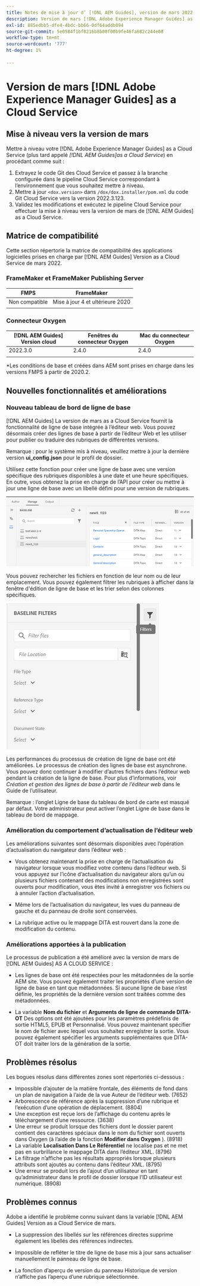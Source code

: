 ```yaml
---
title: Notes de mise à jour d’ [!DNL AEM Guides], version de mars 2022
description: Version de mars [!DNL Adobe Experience Manager Guides] as a Cloud Service
exl-id: 885edbb5-dfe4-4bdc-bb66-0df64addb094
source-git-commit: 5e0584f1bf0216b8b00f00b9fe46fa682c244e08
workflow-type: tm+mt
source-wordcount: '777'
ht-degree: 1%

---
```


# Version de mars [!DNL Adobe Experience Manager Guides] as a Cloud Service

## Mise à niveau vers la version de mars

Mettre à niveau votre [!DNL Adobe Experience Manager Guides] as a Cloud Service (plus tard appelé *[!DNL AEM Guides]as a Cloud Service*) en procédant comme suit :
1. Extrayez le code Git des Cloud Service et passez à la branche configurée dans le pipeline Cloud Service correspondant à l’environnement que vous souhaitez mettre à niveau.
1. Mettre à jour `<dox.version>` dans `/dox/dox.installer/pom.xml` du code Git Cloud Service vers la version 2022.3.123.
1. Validez les modifications et exécutez le pipeline Cloud Service pour effectuer la mise à niveau vers la version de mars de [!DNL AEM Guides] as a Cloud Service.

## Matrice de compatibilité

Cette section répertorie la matrice de compatibilité des applications logicielles prises en charge par [!DNL AEM Guides] Version as a Cloud Service de mars 2022.

### FrameMaker et FrameMaker Publishing Server

| FMPS | FrameMaker |
| --- | --- |
| Non compatible | Mise à jour 4 et ultérieure 2020 |
| | |


### Connecteur Oxygen

| [!DNL AEM Guides] Version cloud | Fenêtres du connecteur Oxygen | Mac du connecteur Oxygen |
| --- | --- | --- |
| 2022.3.0 | 2.4.0 | 2.4.0 |
|  |  |  |

*Les conditions de base et créées dans AEM sont prises en charge dans les versions FMPS à partir de 2020.2.

## Nouvelles fonctionnalités et améliorations

### Nouveau tableau de bord de ligne de base

[!DNL AEM Guides] La version de mars as a Cloud Service fournit la fonctionnalité de ligne de base intégrée à l’éditeur web. Vous pouvez désormais créer des lignes de base à partir de l’éditeur Web et les utiliser pour publier ou traduire des rubriques de différentes versions.

Remarque : pour le système mis à niveau, veuillez mettre à jour la dernière version **ui_config.json** pour le profil de dossier.

Utilisez cette fonction pour créer une ligne de base avec une version spécifique des rubriques disponibles à une date et une heure spécifiques. En outre, vous obtenez la prise en charge de l’API pour créer ou mettre à jour une ligne de base avec un libellé défini pour une version de rubriques.

![onglet de gestion des lignes de base](assets/baseline-manage.png)

Vous pouvez rechercher les fichiers en fonction de leur nom ou de leur emplacement. Vous pouvez également filtrer les rubriques à afficher dans la fenêtre d&#39;édition de ligne de base et les trier selon des colonnes spécifiques.

![onglet de gestion des lignes de base](assets/baseline-filter.png)

Les performances du processus de création de ligne de base ont été améliorées. Le processus de création des lignes de base est asynchrone. Vous pouvez donc continuer à modifier d’autres fichiers dans l’éditeur web pendant la création de la ligne de base. Pour plus d’informations, voir *Création et gestion des lignes de base à partir de l’éditeur web* dans le Guide de l’utilisateur.

Remarque : l’onglet Ligne de base du tableau de bord de carte est masqué par défaut. Votre administrateur peut activer l’onglet Ligne de base dans le tableau de bord de mappage.

### Amélioration du comportement d’actualisation de l’éditeur web

Les améliorations suivantes sont désormais disponibles avec l’opération d’actualisation du navigateur dans l’éditeur web :

* Vous obtenez maintenant la prise en charge de l’actualisation du navigateur lorsque vous modifiez votre contenu dans l’éditeur web. Si vous appuyez sur l’icône d’actualisation du navigateur alors qu’un ou plusieurs fichiers contenant des modifications non enregistrées sont ouverts pour modification, vous êtes invité à enregistrer vos fichiers ou à annuler l’action d’actualisation.

* Même lors de l’actualisation du navigateur, les vues du panneau de gauche et du panneau de droite sont conservées.

* La rubrique active ou le mappage DITA est rouvert dans la zone de modification du contenu.

### Améliorations apportées à la publication

Le processus de publication a été amélioré avec la version de mars de [!DNL AEM Guides] AS A CLOUD SERVICE :

* Les lignes de base ont été respectées pour les métadonnées de la sortie AEM site. Vous pouvez également traiter les propriétés d’une version de ligne de base en tant que métadonnées. Si aucune ligne de base n’est définie, les propriétés de la dernière version sont traitées comme des métadonnées.

* La variable **Nom du fichier** et **Arguments de ligne de commande DITA-OT** Des options ont été ajoutées pour les paramètres prédéfinis de sortie HTML5, EPUB et Personnalisé. Vous pouvez maintenant spécifier le nom de fichier avec lequel vous souhaitez enregistrer la sortie. Vous pouvez également spécifier les arguments supplémentaires que DITA-OT doit traiter lors de la génération de la sortie.

## Problèmes résolus

Les bogues résolus dans différentes zones sont répertoriés ci-dessous :

* Impossible d’ajouter de la matière frontale, des éléments de fond dans un plan de navigation à l’aide de la vue Auteur de l’éditeur web. (7652)
* Arborescence de référence après la suppression d’une rubrique et l’exécution d’une opération de déplacement. (8804)
* Une exception est reçue lors de l’affichage du contenu après le téléchargement d’une ressource. (3638)
* Une erreur se produit lorsque des fichiers dont le dossier parent contient des caractères spéciaux dans le nom du fichier sont ouverts dans Oxygen (à l’aide de la fonction **Modifier dans Oxygen** ). (8918)
* La variable **Localisation Dans Le Référentiel** ne localise pas et ne met pas en surbrillance le mappage DITA dans l’éditeur XML. (8796)
* Le filtrage n’affiche pas les résultats appropriés lorsque plusieurs attributs sont ajoutés au contenu dans l’éditeur XML. (8795)
* Une erreur se produit lors de l’ajout d’un utilisateur en tant qu’administrateur dans le profil de dossier lorsque l’ID utilisateur est numérique. (8908)

## Problèmes connus

Adobe a identifié le problème connu suivant dans la variable [!DNL AEM Guides] Version as a Cloud Service de mars.

* La suppression des libellés sur les références directes supprime également les libellés des références indirectes.

* Impossible de refléter le titre de ligne de base mis à jour sans actualiser manuellement le panneau de ligne de base.

* La fonction d’aperçu de version du panneau Historique de version n’affiche pas l’aperçu d’une rubrique sélectionnée.
